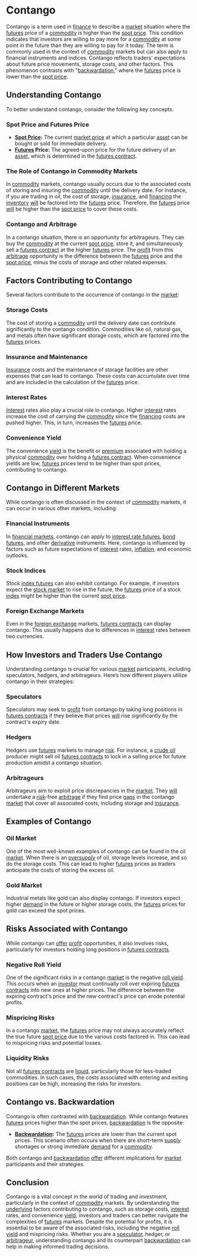 # Contango

Contango is a term used in [finance](../f/finance.md) to describe a [market](../m/market.md) situation where the [futures](../f/futures.md) price of a [commodity](../c/commodity.md) is higher than the [spot price](../s/spot_price.md). This condition indicates that investors are willing to pay more for a [commodity](../c/commodity.md) at some point in the future than they are willing to pay for it today. The term is commonly used in the context of [commodity](../c/commodity.md) markets but can also apply to financial instruments and indices. Contango reflects traders' expectations about future price movements, storage costs, and other factors. This phenomenon contrasts with "[backwardation](../b/backwardation.md)," where the [futures](../f/futures.md) price is lower than the [spot price](../s/spot_price.md).

## Understanding Contango

To better understand contango, consider the following key concepts:

### Spot Price and Futures Price

- **[Spot Price](../s/spot_price.md):** The current [market price](../m/market_price.md) at which a particular [asset](../a/asset.md) can be bought or sold for immediate delivery.
- **[Futures](../f/futures.md) Price:** The agreed-upon price for the future delivery of an [asset](../a/asset.md), which is determined in the [futures contract](../f/futures_contract.md).

### The Role of Contango in Commodity Markets

In [commodity](../c/commodity.md) markets, contango usually occurs due to the associated costs of storing and insuring the [commodity](../c/commodity.md) until the delivery date. For instance, if you are trading in oil, the cost of storage, [insurance](../i/insurance.md), and [financing](../f/financing.md) the [inventory](../i/inventory.md) [will](../w/will.md) be factored into the [futures](../f/futures.md) price. Therefore, the [futures](../f/futures.md) price [will](../w/will.md) be higher than the [spot price](../s/spot_price.md) to cover these costs.

### Contango and Arbitrage

In a contango situation, there is an opportunity for arbitrageurs. They can buy the [commodity](../c/commodity.md) at the current [spot price](../s/spot_price.md), store it, and simultaneously sell a [futures contract](../f/futures_contract.md) at the higher [futures](../f/futures.md) price. The [profit](../p/profit.md) from this [arbitrage](../a/arbitrage.md) opportunity is the difference between the [futures](../f/futures.md) price and the [spot price](../s/spot_price.md), minus the costs of storage and other related expenses.

## Factors Contributing to Contango

Several factors contribute to the occurrence of contango in the [market](../m/market.md):

### Storage Costs

The cost of storing a [commodity](../c/commodity.md) until the delivery date can contribute significantly to the contango condition. Commodities like oil, natural gas, and metals often have significant storage costs, which are factored into the [futures](../f/futures.md) prices.

### Insurance and Maintenance

[Insurance](../i/insurance.md) costs and the maintenance of storage facilities are other expenses that can lead to contango. These costs can accumulate over time and are included in the calculation of the [futures](../f/futures.md) price.

### Interest Rates

[Interest](../i/interest.md) rates also play a crucial role in contango. Higher [interest](../i/interest.md) rates increase the cost of carrying the [commodity](../c/commodity.md) since the [financing](../f/financing.md) costs are pushed higher. This, in turn, increases the [futures](../f/futures.md) price.

### Convenience Yield

The convenience [yield](../y/yield.md) is the benefit or [premium](../p/premium.md) associated with holding a physical [commodity](../c/commodity.md) over holding a [futures contract](../f/futures_contract.md). When convenience yields are low, [futures](../f/futures.md) prices tend to be higher than spot prices, contributing to contango.

## Contango in Different Markets

While contango is often discussed in the context of [commodity](../c/commodity.md) markets, it can occur in various other markets, including:

### Financial Instruments

In [financial markets](../f/financial_market.md), contango can apply to [interest rate futures](../i/interest_rate_futures.md), [bond futures](../b/bond_futures.md), and other [derivative](../d/derivative.md) instruments. Here, contango is influenced by factors such as future expectations of [interest](../i/interest.md) rates, [inflation](../i/inflation.md), and economic outlooks.

### Stock Indices

Stock [index futures](../i/index_futures.md) can also exhibit contango. For example, if investors expect the [stock market](../s/stock_market.md) to rise in the future, the [futures](../f/futures.md) price of a stock [index](../i/index.md) might be higher than the current [spot price](../s/spot_price.md).

### Foreign Exchange Markets

Even in the [foreign exchange](../f/foreign_exchange.md) markets, [futures contracts](../f/futures_contracts.md) can display contango. This usually happens due to differences in [interest](../i/interest.md) rates between two currencies.

## How Investors and Traders Use Contango

Understanding contango is crucial for various [market](../m/market.md) participants, including speculators, hedgers, and arbitrageurs. Here’s how different players utilize contango in their strategies:

### Speculators

Speculators may seek to [profit](../p/profit.md) from contango by taking long positions in [futures contracts](../f/futures_contracts.md) if they believe that prices [will](../w/will.md) rise significantly by the contract's expiry date.

### Hedgers

Hedgers use [futures](../f/futures.md) markets to manage [risk](../r/risk.md). For instance, a [crude oil](../c/crude_oil.md) producer might sell oil [futures contracts](../f/futures_contracts.md) to lock in a selling price for future production amidst a contango situation.

### Arbitrageurs

Arbitrageurs aim to exploit price discrepancies in the [market](../m/market.md). They [will](../w/will.md) undertake a [risk](../r/risk.md)-free [arbitrage](../a/arbitrage.md) if they find price [gaps](../g/gap.md) in the contango [market](../m/market.md) that cover all associated costs, including storage and [insurance](../i/insurance.md).

## Examples of Contango

### Oil Market

One of the most well-known examples of contango can be found in the oil [market](../m/market.md). When there is an [oversupply](../o/oversupply.md) of oil, storage levels increase, and so do the storage costs. This can lead to higher [futures](../f/futures.md) prices as traders anticipate the costs of storing the excess oil.

### Gold Market

Industrial metals like gold can also display contango. If investors expect higher [demand](../d/demand.md) in the future or higher storage costs, the [futures](../f/futures.md) prices for gold can exceed the spot prices.

## Risks Associated with Contango

While contango can [offer](../o/offer.md) [profit](../p/profit.md) opportunities, it also involves risks, particularly for investors holding long positions in [futures contracts](../f/futures_contracts.md).

### Negative Roll Yield

One of the significant risks in a contango [market](../m/market.md) is the negative [roll yield](../r/roll_yield.md). This occurs when an [investor](../i/investor.md) must continually roll over expiring [futures contracts](../f/futures_contracts.md) into new ones at higher prices. The difference between the expiring contract's price and the new contract's price can erode potential profits.

### Mispricing Risks

In a contango [market](../m/market.md), the [futures](../f/futures.md) price may not always accurately reflect the true future [spot price](../s/spot_price.md) due to the various costs factored in. This can lead to mispricing risks and potential losses.

### Liquidity Risks

Not all [futures contracts](../f/futures_contracts.md) are [liquid](../l/liquid.md), particularly those for less-traded commodities. In such cases, the costs associated with entering and exiting positions can be high, increasing the risks for investors.

## Contango vs. Backwardation

Contango is often contrasted with [backwardation](../b/backwardation.md). While contango features [futures](../f/futures.md) prices higher than the spot prices, [backwardation](../b/backwardation.md) is the opposite:

- **[Backwardation](../b/backwardation.md):** The [futures](../f/futures.md) prices are lower than the current spot prices. This scenario often occurs when there are short-term [supply](../s/supply.md) shortages or strong immediate [demand](../d/demand.md) for a [commodity](../c/commodity.md). 

Both contango and [backwardation](../b/backwardation.md) [offer](../o/offer.md) different implications for [market](../m/market.md) participants and their strategies.

## Conclusion

Contango is a vital concept in the world of trading and investment, particularly in the context of [commodity](../c/commodity.md) markets. By understanding the [underlying](../u/underlying.md) factors contributing to contango, such as storage costs, [interest](../i/interest.md) rates, and convenience [yield](../y/yield.md), investors and traders can better navigate the complexities of [futures](../f/futures.md) markets. Despite the potential for profits, it is essential to be aware of the associated risks, including the negative [roll yield](../r/roll_yield.md) and mispricing risks. Whether you are a [speculator](../s/speculator.md), hedger, or [arbitrageur](../a/arbitrageur.md), understanding contango and its counterpart [backwardation](../b/backwardation.md) can help in making informed trading decisions.